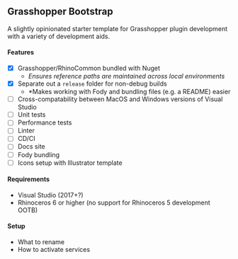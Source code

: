 ## Grasshopper Bootstrap

A slightly opinionated starter template for Grasshopper plugin development with a variety of development aids.

#### Features

- [X] Grasshopper/RhinoCommon bundled with Nuget
  - *Ensures reference paths are maintained across local environments*
- [X] Separate out a `release` folder for non-debug builds
  - *Makes working with Fody and bundling files (e.g. a README) easier
- [ ] Cross-compatability between MacOS and Windows versions of Visual Studio
- [ ] Unit tests
- [ ] Performance tests
- [ ] Linter
- [ ] CD/CI
- [ ] Docs site
- [ ] Fody bundling
- [ ] Icons setup with Illustrator template

#### Requirements

- Visual Studio (2017+?)
- Rhinoceros 6 or higher (no support for Rhinoceros 5 development OOTB)

#### Setup

- What to rename
- How to activate services
